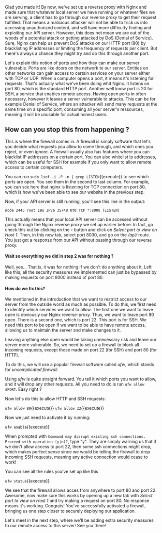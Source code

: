 Glad you made it! By now, we've set up a reverse proxy with Nginx and made sure that whatever local server we have running or whatever files we are serving, a client has to go through our reverse proxy to get their request fulfilled. That means a malicious attacker will not be able to trick us into accessing unauthorized content, and will have more difficulty finding and exploiting our API server. However, this does not mean we are out of the woods of a potential attack or getting attacked by DoS (Denial of Service). Sure, Nginx can help us prevent DoS attacks on our HTTP port (80) by blacklisting IP addresses or limiting the frequency of requests per client. But there's always a chance they might try and do this through another port.

Let's explain this notion of ports and how they can make our server vulnerable. Ports are like doors on the network to our server. Entities on other networks can gain access to certain services on your server either with TCP or UDP. When a computer opens a port, it means it's listening for requests. That's actually what we've been doing whit Nginx. It listens on port 80, which is the standard HTTP port. Another well know port is 20 for SSH, a service that enables remote access. Having open ports in often necessary, however it leaves a server vulnerable to attacks. This can be for example Denial of Service, where an attacker will send many requests at the same time on a specific port, consuming all your server's ressources, meaning it will be unusable for actual honest users.

## How can you stop this from happening ?

This is where the firewall comes in. A firewall is simply software that let's you decide what requests you allow to come through, and which ones you reject, or even ignore. A firewall usually also has features where you can blacklist IP addresses on a certain port. You can also whitelist Ip addresses, which can be useful for SSH for example if you only want to allow remote access to certain computers.

You can run `sudo lsof -i -P -n | grep LISTEN`{{execute}} to see which ports are open. You see them in the second to last column. For example, you can see here that nginx is listening for TCP connection on port 80, which is how we've been able to see our website in the previous step.

Now, if your API server is still running, you'll see this line in the output:

`node 2445 root 19u IPv6 35748 0t0 TCP *:8000 (LISTEN)`

This actually means that your local API server can be accessed without going through the Nginx reverse proxy we set up earlier before. In fact, go check this out by clicking on the `+` button and click on _Select port to view on Host 1_. Then, in this new tab, select port 8000, and go on the _/api/_ route. You just got a response from our API without passing through our reverse proxy.

#### Wait so everything we did in step 2 was for nothing ?

Well, yes... That is, it was for nothing if we don't do anything about it. Left like this, all the security measures we implemented can just be bypassed by making requests on port 8000 instead of port 80.

#### How do we fix this?

We mentioned in the introduction that we want to restrict access to our server from the outside world as much as possible. To do this, we first need to identify which services we want to allow. The first one we want to leave open is obviously our Nginx reverse-proxy. Thus, we want to leave port 80 open. There is a second one, which is port 22. This port is for SSH. We need this port to be open if we want to be able to have remote access, allowing us to maintain the server and make changes to it.

Leaving anything else open would be taking unnecessary risk and leave our server more vulnerable. So, we need to set up a firewall to block all incoming requests, except those made on port 22 (for SSH) and port 80 (for HTTP).

To do this, we will use a popular firewall software called _ufw_, which stands for _uncomplicated firewall_.

Using _ufw_ is quite straight forward. You tell it which ports you want to allow, and it will drop any other requests. All you need to do is run `ufw allow $PORT`. Easy right ?

Now let's do this to allow HTTP and SSH requests:

`ufw allow 80`{{execute}}
`ufw allow 22`{{execute}}

Now we just need to activate it by running:

`ufw enable`{{execute}}

When prompted with `Command may disrupt existing ssh connections. Proceed with operation (y|n)?`, type "y". They are simply warning us that if we don't allow access to port 22, then some ssh connections might drop, which makes perfect sense since we would be telling the firewall to drop incoming SSH requests, meaning any active connection would cease to work!

You can see all the rules you've set up like this

`ufw status`{{execute}}

We see that the firewall allows acces from anywhere to port 80 and port 22. Awesome, now make sure this works by opening up a new tab with _Select port to view on Host 1_ and try making a request on port 80. No response means it's working. Congrats! You've successfully activated a firewall, bringing us one step closer to securely deploying our application.

Let's meet in the next step, where we'll be adding extra security measures to our remote access to this server! See you there!
